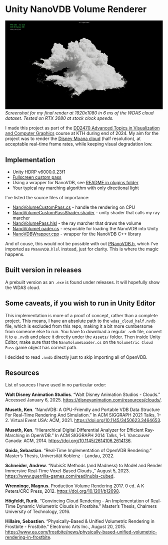 # Unity NanoVDB Volume Renderer

![wdas_final_render](./final-result.png)
*Screenshot for my final render at 1920x1080 in 6 ms of the WDAS cloud dataset. Tested on RTX 3080 at stock clock speeds.*


I made this project as part of the [DD2470 Advanced Topics in Visualization and Computer Graphics](https://www.kth.se/student/kurser/kurs/DD2470?l=en) course at KTH during end of 2024. My aim for the project was to render the [Disney Moana cloud](https://disneyanimation.com/resources/clouds/) (half resolution), at acceptable real-time frame rates, while keeping visual degradation low.

## Implementation

* Unity HDRP v6000.0.23f1
* [Fullscreen custom pass](https://docs.unity3d.com/Packages/com.unity.render-pipelines.high-definition@17.0/manual/Custom-Pass-Creating.html)
* Using a wrapper for NanoVDB, see [README in plugins folder](https://github.com/andersblomqvist/unity-nanovdb-renderer/tree/main/Assets/Plugins)
* Your typical ray marching algorithm with only directional light

I've listed the source files of importance:

* [NanoVolumeCustomPass.cs](https://github.com/andersblomqvist/unity-nanovdb-renderer/blob/main/Assets/NanoVDB/NanoVolumeCustomPass.cs) - handle the rendering on CPU
* [NanoVolumeCustomPassShader.shader](https://github.com/andersblomqvist/unity-nanovdb-renderer/blob/main/Assets/NanoVDB/NanoVolumeCustomPass.shader) - unity shader that calls my ray marcher
* [NanoVolumePass.hlsl](https://github.com/andersblomqvist/unity-nanovdb-renderer/blob/main/Assets/NanoVDB/NanoVolumePass.hlsl) - the ray marcher that draws the volume
* [NanoVolumeLoader.cs](https://github.com/andersblomqvist/unity-nanovdb-renderer/blob/main/Assets/NanoVDB/NanoVolumeLoader.cs) - resposible for loading the NanoVDB into Unity
* [NanoVDBWrapper.cpp](https://github.com/andersblomqvist/unity-nanovdb-renderer/blob/main/Assets/Plugins/NanoVDBWrapper.cpp) - wrapper for the NanoVDB C++ library

And of couse, this would not be possible with out [PNanoVDB.h](https://github.com/AcademySoftwareFoundation/openvdb/blob/master/nanovdb/nanovdb/PNanoVDB.h), which I've imported as `PNanoVDB.hlsl` instead, just for clarity. This is where the magic happens.

## Built version in releases

A prebuilt version as an `.exe` is found under releases. It will hopefully show the WDAS cloud.

## Some caveats, if you wish to run in Unity Editor

This implementation is more of a proof of concept, rather than a complete project. This means, I have an absolute path to the `wdas_cloud_half.nvdb` file, which is excluded from this repo, making it a bit more cumbersome from someone else to run. You have to download a regular `.vdb` file, convert it to a `.nvdb` and place it directly under the `Assets/` folder. Then inside Unity Editor, make sure that the `NanoVolumeLoader.cs` on the `Volumetric Cloud Pass` game object has correct path.

I decided to read `.nvdb` directly just to skip importing all of OpenVDB.

## Resources

List of sources I have used in no particular order:

**Walt Disney Animation Studios**. “Walt Disney Animation Studios - Clouds.” Accessed January 6, 2025. https://disneyanimation.com/resources/clouds/.

**Museth, Ken**. “NanoVDB: A GPU-Friendly and Portable VDB Data Structure For Real-Time Rendering And Simulation.” In ACM SIGGRAPH 2021 Talks, 1–2. Virtual Event USA: ACM, 2021. https://doi.org/10.1145/3450623.3464653.

**Museth, Ken**. “Hierarchical Digital Differential Analyzer for Efficient Ray-Marching in OpenVDB.” In ACM SIGGRAPH 2014 Talks, 1–1. Vancouver Canada: ACM, 2014. https://doi.org/10.1145/2614106.2614136.

**Gaida, Sebastian**. “Real-Time Implementation of OpenVDB Rendering.” Master’s Thesis, Universität Koblenz - Landau, 2022.

**Schneider, Andrew**. “Nubis3: Methods (and Madness) to Model and Render Immersive Real-Time Voxel-Based Clouds.,” August 5, 2023. https://www.guerrilla-games.com/read/nubis-cubed.

**Wrenninge, Magnus**. Production Volume Rendering 2017. 0 ed. A K Peters/CRC Press, 2012. https://doi.org/10.1201/b12698.

**Högfeldt, Rurik**. “Convincing Cloud Rendering - An Implementation of Real-Time Dynamic Volumetric Clouds in Frostbite.” Master’s Thesis, Chalmers University of Technology, 2016.

**Hillaire, Sebastien**. “Physically-Based & Unified Volumetric Rendering in Frostbite - Frostbite.” Electronic Arts Inc., August 20, 2015. https://www.ea.com/frostbite/news/physically-based-unified-volumetric-rendering-in-frostbite.



